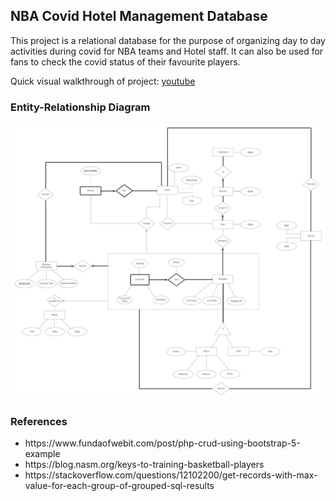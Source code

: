 ## NBA Covid Hotel Management Database
This project is a relational database for the purpose of organizing day to day activities during covid for NBA teams and Hotel staff. It can also be used for fans to check the covid status of their favourite players. 

Quick visual walkthrough of project: [youtube](https://youtube.com/shorts/R9vQNszuPaY?feature=share) 

### Entity-Relationship Diagram 
![ERD](/imgs/ERD.jpeg)

### References 
<ul>
<li>https://www.fundaofwebit.com/post/php-crud-using-bootstrap-5-example</li>
<li>https://blog.nasm.org/keys-to-training-basketball-players</li>
<li>https://stackoverflow.com/questions/12102200/get-records-with-max-value-for-each-group-of-grouped-sql-results</li>
</ul>
